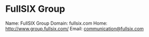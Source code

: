 
# FullSIX Group

Name: FullSIX Group
Domain: fullsix.com
Home: http://www.group.fullsix.com/
Email: communication@fullsix.com
